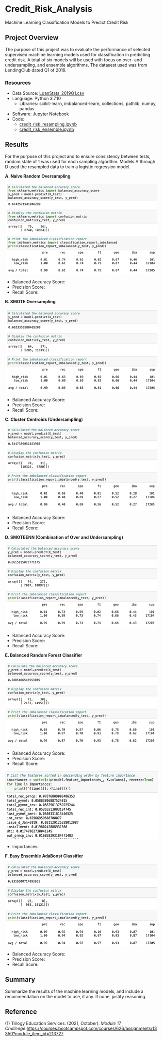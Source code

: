 # Credit_Risk_Analysis
Machine Learning Classification Models to Predict Credit Risk

## Project Overview 
The purpose of this project was to evaluate the performance of selected supervised machine learning models used for classification in predicting credit risk. A total of six models will be used with focus on over- and undersampling, and ensemble algorithms. The datasest used was from LendingClub dated Q1 of 2019.

### Resources
- Data Source: [LoanStats_2019Q1.csv](https://github.com/samanthajpv/Credit_Risk_Analysis/blob/d8ce71daad78eaf3aa5305cefcf2eac6c8ee3a2d/LoanStats_2019Q1.csv)
- Language: Python 3.7.10
    - Libraries: scikit-learn, imbalanced-learn, collections, pathlib, numpy, pandas
- Software: Jupyter Notebook
- Code:
    - [credit_risk_resampling.ipynb](https://github.com/samanthajpv/Credit_Risk_Analysis/blob/d8ce71daad78eaf3aa5305cefcf2eac6c8ee3a2d/credit_risk_resampling.ipynb)
    - [credit_risk_ensemble.ipynb](https://github.com/samanthajpv/Credit_Risk_Analysis/blob/d8ce71daad78eaf3aa5305cefcf2eac6c8ee3a2d/credit_risk_ensemble.ipynb)

## Results
For the purpose of this project and to ensure consistency between tests, random state of 1 was used for each sampling algorithm. Models A through D used the resampled data to train a logistic regression model.

**A. Naive Random Oversampling**
<p align="middle">
    <img src="https://github.com/samanthajpv/Credit_Risk_Analysis/blob/8bedee6cb71551ae3e531ef2d1acd9ecfccce801/Images/Random%20Naive%20Oversampling.png" width="500" height="300"/>
</p>

- Balanced Accuracy Score:
- Precision Score:
- Recall Score:

**B. SMOTE Oversampling**
<p align="middle">
    <img src="https://github.com/samanthajpv/Credit_Risk_Analysis/blob/8bedee6cb71551ae3e531ef2d1acd9ecfccce801/Images/SMOTE.png" width="500" height="275"/>
</p>

- Balanced Accuracy Score:
- Precision Score:
- Recall Score:

**C. Cluster Centroids (Undersampling)**
<p align="middle">
    <img src="https://github.com/samanthajpv/Credit_Risk_Analysis/blob/8bedee6cb71551ae3e531ef2d1acd9ecfccce801/Images/Cluster%20Centroids.png" width="500" height="275"/>
</p>

- Balanced Accuracy Score:
- Precision Score:
- Recall Score:

**D. SMOTEENN (Combination of Over and Undersampling)**
<p align="middle">
    <img src="https://github.com/samanthajpv/Credit_Risk_Analysis/blob/8bedee6cb71551ae3e531ef2d1acd9ecfccce801/Images/SMOTEENN.png" width="500" height="275"/>
</p>

- Balanced Accuracy Score:
- Precision Score:
- Recall Score:

**E. Balanced Random Forest Classifier**
<p align="middle">
    <img src="https://github.com/samanthajpv/Credit_Risk_Analysis/blob/8bedee6cb71551ae3e531ef2d1acd9ecfccce801/Images/Balanced%20Random%20Forest%20Classifier.png" width="500" height="275"/>
</p>

- Balanced Accuracy Score:
- Precision Score:
- Recall Score:
<p align="middle">
    <img src="https://github.com/samanthajpv/Credit_Risk_Analysis/blob/8bedee6cb71551ae3e531ef2d1acd9ecfccce801/Images/Importances.png" width="600" height="225"/>
</p>

- Importances:

**F. Easy Ensemble AdaBoost Classifier**
<p align="middle">
    <img src="https://github.com/samanthajpv/Credit_Risk_Analysis/blob/8bedee6cb71551ae3e531ef2d1acd9ecfccce801/Images/Easy%20Ensemble%20Classifier.png" width="500" height="275"/>
</p>

- Balanced Accuracy Score:
- Precision Score:
- Recall Score:

## Summary
Summarize the results of the machine learning models, and include a recommendation on the model to use, if any. If none, justify reasoning.

## Reference
(1) Trilogy Education Services. (2021, October). *Module 17 Challenge*.https://courses.bootcampspot.com/courses/626/assignments/13350?module_item_id=213727
